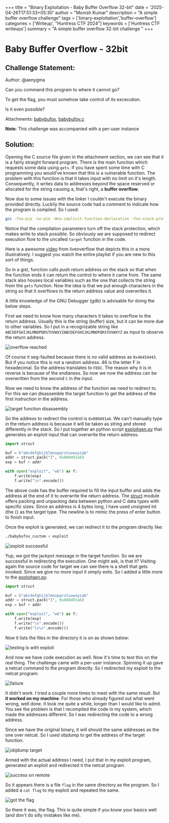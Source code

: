 +++
title = "Binary Exploitation - Baby Buffer Overflow 32-bit"
date = '2025-04-26T17:51:33+05:30'
author = "Monish Kumar"
description = "A simple buffer overflow challenge"
tags = ['binary-exploitation','buffer-overflow']
categories = ['Writeup', "Huntress CTF 2024"]
keywords = ['Huntress CTF writeups']
summary = "A simple buffer overflow 32-bit challenge "
+++

# Baby Buffer Overflow - 32bit
## Challenge Statement:
Author: @aenygma

Can you command this program to where it cannot go?  

To get the flag, you must somehow take control of its excecution.  

Is it even possible?

Attachments: [babybufov](/others/huntressctf-2024/baby-buffer-overflow/babybufov), [babybufov.c](/others/huntressctf-2024/baby-buffer-overflow/babybufov.c)

**Note**: This challenge was accompanied with a per-user instance

## Solution:
Opening the C source file given in the attachment section, we can see that it is a fairly straight forward program. There is the main function which requests some data using `gets`. If you have spent some time with C programming you would've known that this is a vulnerable function. The problem with this function is that it takes input with no limit on it's length. Consequently, it writes data to addresses beyond the space reserved or allocated for the string causing a, that's right, a **buffer overflow**.

Now due to some issues with the linker I couldn't execute the binary provided directly. Luckily the source code had a comment to indicate how the program is compiled. So I used:

```bash
gcc -fno-pie -no-pie -Wno-implicit-function-declaration -fno-stack-protector -m32 babybufov.c -o babybufov
```

Notice that the compilation parameters turn off the stack protection, which makes write to stack possible. So obviously we are supposed to redirect execution flow to the uncalled `target` function in the code. 

Here is a awesome [video](https://www.youtube.com/watch?v=8QzOC8HfOqU&list=PLhixgUqwRTjxglIswKp9mpkfPNfHkzyeN&index=15) from liveoverflow that depicts this in a more illustratively. I suggest you watch the entire playlist if you are new to this sort of things.

So in a gist, function calls push return address on the stack so that when the function ends it can return the control to where it came from. The same stack also houses local variables such as the one that collects the string from the `gets` function. Now the idea is that we put enough characters in the string so that it overflows to the return address value and overwrites it. 

A little knowledge of the GNU Debugger (gdb) is advisable for doing the below steps.

First we need to know how many characters it takes to overflow to the return address. Usually this is the string (buffer) size, but it can be more due to other variables. So I put in a recognizable string like `ABCDEFGHIJKLMNOPQRSTUVWXYZABCDEFGHIJKLMNOPQRSTUVWXYZ` as input to observe the return address. 

![overflow reached](/images/huntressctf-2024/baby-overflow-32bit/1.png)

Of course it seg-faulted because there is no valid address as `0x46454443`. But if you notice this is not a random address. 46 is the letter F in hexadecimal. So the address translates to `FEDC`. The reason why it is in reverse is because of the endianess. So now we now the address can be overwritten from the second `C` in the input.

Now we need to know the address of the function we need to redirect to. For this we can disassemble the target function to get the address of the first instruction in the address.

![target function disassembly](/images/huntressctf-2024/baby-overflow-32bit/2.png)

So the address to redirect the control is `0x080491a6`. We can't manually type in the return address is because it will be taken as string and stored differently in the stack. So I put together an python script [exploitgen.py](/others/huntressctf-2024/baby-buffer-overflow/exploitgen.py) that generates an exploit input that can overwrite the return address. 

```python
import struct

buf = b"abcdefghijklmnopqrstuvwxyzab"
addr = struct.pack("I", 0x080491a6)
exp = buf + addr

with open("exploit", "wb") as f:
    f.write(exp)
    f.write("\n".encode())
```

The above code has the buffer required to fill the input buffer and adds the address at the end of it to overwrite the return address. The [struct](https://docs.python.org/3/library/struct.html) module offers packing and unpacking data between python and C data types with specific sizes. Since an address is 4 bytes long, I have used unsigned int (the `I`) as the target type. The newline is to mimic the press of enter button to finish input.

Once the exploit is generated, we can redirect it to the program directly like:
```bash
./babybufov_custom < exploit
```
![exploit successful](/images/huntressctf-2024/baby-overflow-32bit/3.png)

Yup, we got the jackpot message in the target function. So we are successful in redirecting the execution. One might ask, is that it? Visiting again the source code for target we can see there is a shell that gets invoked. Since we give no more input it simply exits. So I added a little more to the [exploitgen.py](/others/huntressctf-2024/baby-buffer-overflow/exploitgen.py). 
```python
import struct

buf = b"abcdefghijklmnopqrstuvwxyzab"
addr = struct.pack("I", 0x080491a6)
exp = buf + addr

with open("exploit", "wb") as f:
    f.write(exp)
    f.write("\n".encode())
    f.write("ls\n".encode())
```

Now it lists the files in the directory it is on as shown below: 

![testing ls with exploit](/images/huntressctf-2024/baby-overflow-32bit/4.png)

And now we have code execution as well. Now it's time to test this on the real thing. The challenge came with a per-user instance. Spinning it up gave a netcat command to the program directly. So I redirected my exploit to the netcat program:

![failure](/images/huntressctf-2024/baby-overflow-32bit/5.png)

It didn't work. I tried a couple more times to meet with the same result. But **it worked on my machine**. For those who already figured out what went wrong, well done. It took me quite a while, longer than I would like to admit. You see the problem is that I recompiled the code in my system, which made the addresses different. So I was redirecting the code to a wrong address. 

Since we have the original binary, it will should the same addresses as the one over netcat. So I used objdump to get the address of the target function.

![objdump target](/images/huntressctf-2024/baby-overflow-32bit/6.png)

Armed with the actual address I need, I put that in my exploit program, generated an exploit and redirected it the netcat program.

![success on remote](/images/huntressctf-2024/baby-overflow-32bit/7.png)

So it appears there is a file `flag` in the same directory as the program. So I added a `cat flag` to my exploit and repeated the same.

![got the flag](/images/huntressctf-2024/baby-overflow-32bit/8.png)

So there it was, the flag. This is quite simple if you know your basics well (and don't do silly mistakes like me).



